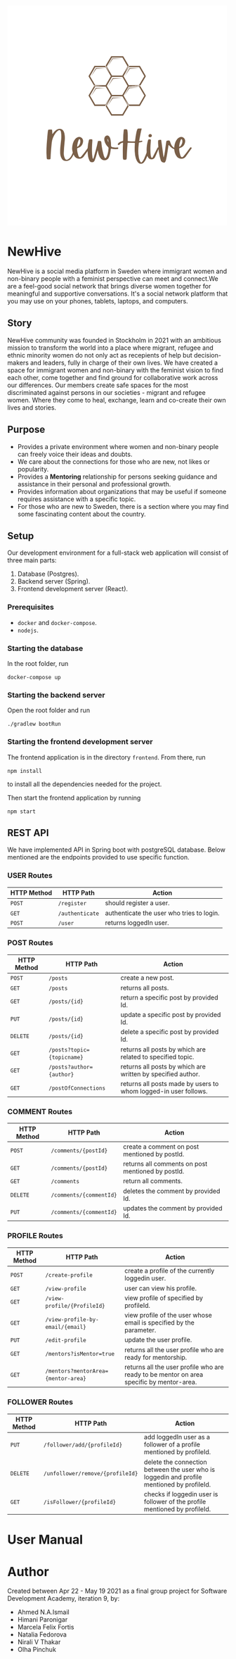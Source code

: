 ![LOGO](frontend/src/assets/images/NewHive-brown.png)

# NewHive

NewHive is a social media platform in Sweden where immigrant women and non-binary people with a feminist perspective can meet and connect.We are a feel-good social network that brings diverse women together for meaningful and supportive conversations. It's a social network platform that you may use on your phones, tablets, laptops, and computers.

## Story

NewHive community was founded in Stockholm in 2021 with an ambitious mission to transform the world into a place where migrant, refugee and ethnic minority women do not only act as recepients of help but decision-makers and leaders, fully in charge of their own lives. We have created a space for immigrant women and non-binary with the feminist vision to find each other, come together and find ground for collaborative work across our differences. Our members create safe spaces for the most discriminated against persons in our societies - migrant and refugee women. Where they come to heal, exchange, learn and co-create their own lives and stories.

## Purpose

- Provides a private environment where women and non-binary people can freely voice their ideas and doubts.
- We care about the connections for those who are new, not likes or popularity.
- Provides a **Mentoring** relationship for persons seeking guidance and assistance in their personal and professional growth.
- Provides information about organizations that may be useful if someone requires assistance with a specific topic.
- For those who are new to Sweden, there is a section where you may find some fascinating content about the country.



## Setup
Our development environment for a full-stack web application will consist of three main parts:

1. Database (Postgres).
2. Backend server (Spring).
3. Frontend development server (React).

### Prerequisites
- `docker` and `docker-compose`.
- `nodejs`.

### Starting the database
In the root folder, run
```
docker-compose up
```

### Starting the backend server
Open the root folder and run
```
./gradlew bootRun
```

### Starting the frontend development server
The frontend application is in the directory `frontend`. From there, run 
```
npm install
```
to install all the dependencies needed for the project.

Then start the frontend application by running
```
npm start
```

## REST API

We have implemented API in Spring boot with postgreSQL database. Below mentioned are the endpoints provided to use specific function.

### USER Routes

| HTTP Method | HTTP Path | Action |
| ------------|-----------|--------|
| `POST` |`/register` | should register a user. |
| `GET` | `/authenticate` | authenticate the user who tries to login.|
| `POST`| `/user` | returns loggedIn user.|

### POST Routes
| HTTP Method | HTTP Path | Action |
| ------------|-----------|--------|
| `POST` |`/posts` | create a new post. |
| `GET` | `/posts` | returns all posts.|
| `GET`| `/posts/{id}` | return a specific post by provided Id.|
| `PUT`| `/posts/{id}` | update a specific post by provided Id.|
| `DELETE`| `/posts/{id}` | delete a specific post by provided Id.|
| `GET`| `/posts?topic={topicname}` | returns all posts by which are related to specified topic.|
| `GET`| `/posts?author={author}` | returns all posts by which are written by specified author.|
| `GET`| `/postOfConnections` | returns all posts made by users to whom logged-in user follows.|

### COMMENT Routes

| HTTP Method | HTTP Path | Action |
| ------------|-----------|--------|
| `POST` |`/comments/{postId}` | create a comment on post mentioned by postId. |
| `GET` | `/comments/{postId}` | returns all comments on post mentioned by postId.|
| `GET`| `/comments` | return all comments.|
| `DELETE`| `/comments/{commentId}` | deletes the comment by provided Id.|
| `PUT`| `/comments/{commentId}` | updates the comment by provided Id.|

### PROFILE Routes

| HTTP Method | HTTP Path | Action |
| ------------|-----------|--------|
| `POST` |`/create-profile` | create a profile of the currently loggedin user. |
| `GET` | `/view-profile` | user can view his profile.|
| `GET`| `/view-profile/{ProfileId}` | view profile of specified by profileId.|
| `GET`| `/view-profile-by-email/{email}` | view profile of the user whose email is specified by the parameter.|
| `PUT`| `/edit-profile` | update the user profile.|
| `GET`| `/mentors?isMentor=true` | returns all the user profile who are ready for mentorship.|
| `GET`| `/mentors?mentorArea={mentor-area}` | returns all the user profile who are ready to be mentor on area specific by mentor-area.|

### FOLLOWER Routes

| HTTP Method | HTTP Path | Action |
| ------------|-----------|--------|
| `PUT` |`/follower/add/{profileId}` | add loggedIn user as a follower of a profile mentioned by profileId. |
| `DELETE` |`/unfollower/remove/{profileId}` | delete the connection between the user who is loggedin and profile mentioned by profileId. |
| `GET` |`/isFollower/{profileId}` | checks if loggedin user is follower of the profile mentioned by profileId. |

# User Manual




# Author

Created between Apr 22 - May 19 2021 as a final group project for Software Development Academy, iteration 9, by:

- Ahmed N.A.Ismail
- Himani Paronigar
- Marcela Felix Fortis
- Natalia Fedorova
- Nirali V Thakar
- Olha Pinchuk

